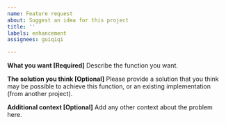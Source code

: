 ```yaml
---
name: Feature request
about: Suggest an idea for this project
title: ''
labels: enhancement
assignees: guiqiqi

---
```


**What you want [Required]**
Describe the function you want.

**The solution you think [Optional]**
Please provide a solution that you think may be possible to achieve this function, or an existing implementation (from another project).

**Additional context [Optional]**
Add any other context about the problem here.
